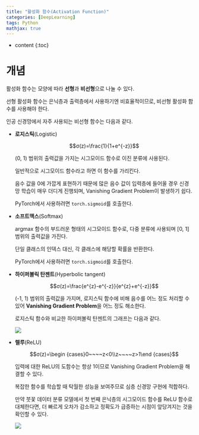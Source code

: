```yaml
---
title: "활성화 함수(Activation Function)"
categories: [DeepLearning]
tags: Python
mathjax: true
---
```


* content
{:toc}
# 개념

활성화 함수는 모양에 따라 **선형**과 **비선형**으로 나눌 수 있다.

선형 활성화 함수는 은닉층과 출력층에서 사용하기엔 비효율적이므로, 비선형 활성화 함수를 사용해야 한다.

인공 신경망에서 자주 사용되는 비선형 함수는 다음과 같다.

- **로지스틱**(Logistic)

    $$σ(z)=\frac{1}{1+e^{-z}}$$

    (0, 1) 범위의 출력값을 가지는 시그모이드 함수로 이진 분류에 사용된다. 

    일반적으로 시그모이드 함수라고 하면 이 함수를 가리킨다.

    음수 값을 0에 가깝게 표현하기 때문에 많은 음수 값이 입력층에 들어올 경우 신경망 학습이 매우 더디게 진행되며, Vanishing Gradient Problem이 발생하기 쉽다.

    PyTorch에서 사용하려면 `torch.sigmoid`를 호출한다.

- **소프트맥스**(Softmax)

    argmax 함수의 부드러운 형태의 시그모이드 함수로, 다중 분류에 사용되며 [0, 1] 범위의 출력값을 가진다. 

    단일 클래스의 인덱스 대신, 각 클래스에 해당할 확률을 반환한다.  

    PyTorch에서 사용하려면 `torch.sigmoid`를 호출한다.

- **하이퍼볼릭 탄젠트**(Hyperbolic tangent)

    $$σ(z)=\frac{e^{z}-e^{-z}}{e^{z}+e^{-z}}$$

    (-1, 1) 범위의 출력값을 가지며, 로지스틱 함수에 비해 음수를 어느 정도 처리할 수 있어 **Vanishing Gradient Problem**을 어느 정도 해소한다.

    로지스틱 함수와 비교한 하이퍼볼릭 탄젠트의 그래프는 다음과 같다.

    ![](https://i.imgur.com/4zEB4RR.png)

- **렐루**(ReLU)

    $$σ(z)=\begin {cases}0~~~~z<0\\z~~~~z>1\end {cases}$$

    입력에 대한 ReLU의 도함수는 항상 1이므로 Vanishing Gradient Problem을 해결할 수 있다.

    복잡한 함수를 학습할 때 탁월한 성능을 보여주므로 심층 신경망 구현에 적합하다.

    만약 붓꽃 데이터 분류 모델에서 첫 번째 은닉층의 시그모이드 함수를 ReLU 함수로 대체한다면, 더 빠르게 오차가 감소하고 정확도가 급증하는 시점이 앞당겨지는 것을 확인할 수 있다.

    ![](https://i.imgur.com/We3GSJ4.png)
